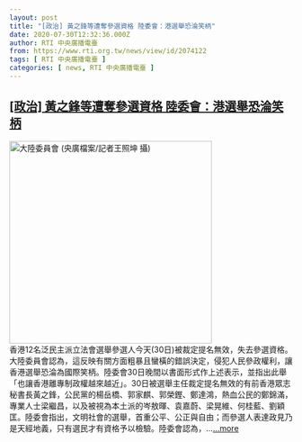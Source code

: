```yaml
---
layout: post
title: "[政治] 黃之鋒等遭奪參選資格 陸委會：港選舉恐淪笑柄"
date: 2020-07-30T12:32:36.000Z
author: RTI 中央廣播電臺
from: https://www.rti.org.tw/news/view/id/2074122
tags: [ RTI 中央廣播電臺 ]
categories: [ news, RTI 中央廣播電臺 ]
---
```

<!--1596112356000-->
[[政治] 黃之鋒等遭奪參選資格 陸委會：港選舉恐淪笑柄](https://www.rti.org.tw/news/view/id/2074122)
------

<div>
<img src="https://static.rti.org.tw/assets/thumbnails/2018/08/30/153562578143317.JPG" width="360" alt="大陸委員會 (央廣檔案/記者王照坤 攝)" title="大陸委員會 (央廣檔案/記者王照坤 攝)"><br>香港12名泛民主派立法會選舉參選人今天(30日)被裁定提名無效，失去參選資格。大陸委員會認為，這反映有關方面粗暴且蠻橫的錯誤決定，侵犯人民參政權利，讓香港選舉恐淪為國際笑柄。陸委會30日晚間以書面形式作上述表示，並指出此舉「也讓香港離專制政權越來越近」。30日被選舉主任裁定提名無效的有前香港眾志秘書長黃之鋒，公民黨的楊岳橋、郭家麒、郭榮鏗、鄭達鴻，熱血公民的鄭錦滿，專業人士梁繼昌，以及被視為本土派的岑敖暉、袁嘉蔚、梁晃維、何桂藍、劉穎匡。陸委會指出，文明社會的選舉，首重公平、公正與自由；而參選人表達政見乃是天經地義，只有選民才有資格予以檢驗。陸委會認為，...<a target="_blank" href="https://www.rti.org.tw/news/view/id/2074122">...more</a>
</div>
